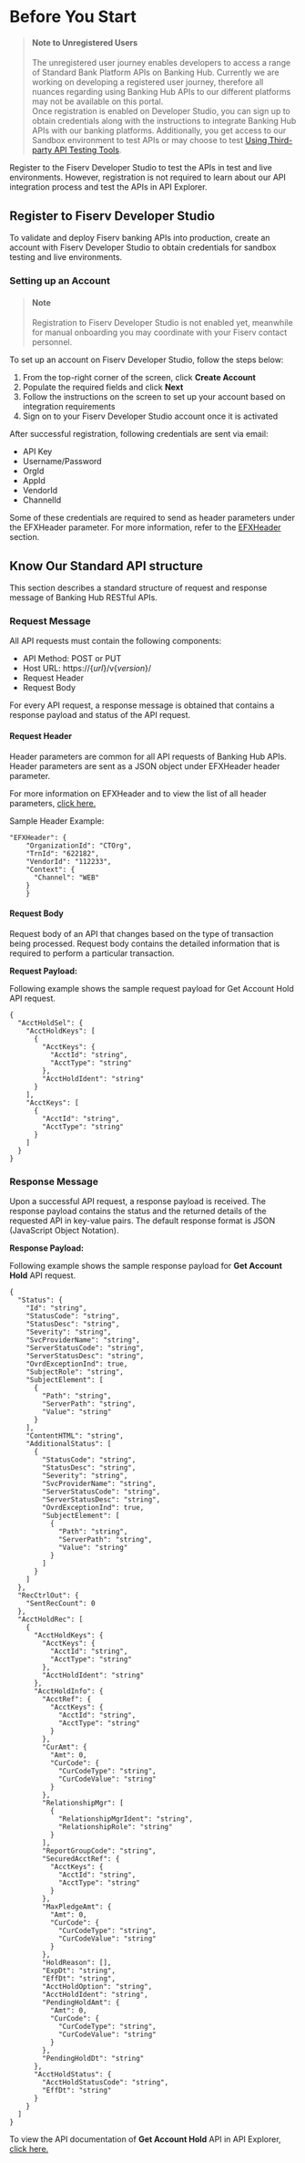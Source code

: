 # Before You Start
<!-- theme: info -->
> #### Note to Unregistered Users
>
> The unregistered user journey enables developers to access a range of Standard Bank Platform APIs on Banking Hub. Currently we are working on developing a registered user journey, therefore all nuances regarding using Banking Hub APIs to our different platforms may not be available on this portal. <br> Once registration is enabled on Developer Studio, you can sign up to obtain credentials along with the instructions to integrate Banking Hub APIs with our banking platforms. Additionally, you get access to our Sandbox environment to test APIs or may choose to test <a href="?path=docs/getting-started/make-your-first-api-call.md#using-third-party-api-testing-tools" > Using Third-party API Testing Tools</a>.


Register to the Fiserv Developer Studio to test the APIs in test and live environments. However, registration is not required to learn about our API integration process and test the APIs in API Explorer.

## Register to Fiserv Developer Studio
To validate and deploy Fiserv banking APIs into production, create an account with Fiserv Developer Studio to obtain credentials for sandbox testing and live environments.


### Setting up an Account
<!-- theme: info -->
> #### Note
>
> Registration to Fiserv Developer Studio is not enabled yet, meanwhile for manual onboarding you may coordinate with your Fiserv contact personnel.

To set up an account on Fiserv Developer Studio, follow the steps below:
1.	From the top-right corner of the screen, click **Create Account**
2.	Populate the required fields and click **Next**
3.	Follow the instructions on the screen to set up your account based on integration requirements
4.	Sign on to your Fiserv Developer Studio account once it is activated


After successful registration, following credentials are sent via email:
- API Key
- Username/Password
- OrgId 
- AppId
- VendorId 
- ChannelId

Some of these credentials are required to send as header parameters under the EFXHeader parameter. For more information, refer to the <a href="?path=docs/api-ref-EFX-header.md" title="Click to open" >EFXHeader</a> section.
## Know Our Standard API structure 

This section describes a standard structure of request and response message of Banking Hub RESTful APIs. 

### Request Message

All API requests must contain the following components:

*	API Method: POST or PUT
*   Host URL:  https://{_url_}/v{_version_}/
*	Request Header
*	Request Body

For every API request, a response message is obtained that contains a response payload and status of the API request.
#### Request Header
Header parameters are common for all API requests of Banking Hub APIs. Header parameters are sent as a JSON object under EFXHeader header parameter.

For more information on EFXHeader and to view the list of all header parameters, <a href="?path=docs/api-ref-EFX-header.md" title="Click to view the list of EFX header parameters" > click here.</a>

Sample Header Example:
```
"EFXHeader": {
    "OrganizationId": "CTOrg",
    "TrnId": "622182",
    "VendorId": "112233",
    "Context": {
      "Channel": "WEB"
    }
    }
```

#### Request Body
Request body of an API that changes based on the type of transaction being processed. Request body contains the detailed information that is required to perform a particular transaction.

**Request Payload:** 

Following example shows the sample request payload for Get Account Hold API request.

```
{
  "AcctHoldSel": {
    "AcctHoldKeys": [
      {
        "AcctKeys": {
          "AcctId": "string",
          "AcctType": "string"
        },
        "AcctHoldIdent": "string"
      }
    ],
    "AcctKeys": [
      {
        "AcctId": "string",
        "AcctType": "string"
      }
    ]
  }
}
```


### Response Message


Upon a successful API request, a response payload is received. The response payload contains the status and the returned details of the requested API in key-value pairs. The default response format is JSON (JavaScript Object Notation). 


**Response Payload:**

Following example shows the sample response payload for **Get Account Hold** API request.

```
{
  "Status": {
    "Id": "string",
    "StatusCode": "string",
    "StatusDesc": "string",
    "Severity": "string",
    "SvcProviderName": "string",
    "ServerStatusCode": "string",
    "ServerStatusDesc": "string",
    "OvrdExceptionInd": true,
    "SubjectRole": "string",
    "SubjectElement": [
      {
        "Path": "string",
        "ServerPath": "string",
        "Value": "string"
      }
    ],
    "ContentHTML": "string",
    "AdditionalStatus": [
      {
        "StatusCode": "string",
        "StatusDesc": "string",
        "Severity": "string",
        "SvcProviderName": "string",
        "ServerStatusCode": "string",
        "ServerStatusDesc": "string",
        "OvrdExceptionInd": true,
        "SubjectElement": [
          {
            "Path": "string",
            "ServerPath": "string",
            "Value": "string"
          }
        ]
      }
    ]
  },
  "RecCtrlOut": {
    "SentRecCount": 0
  },
  "AcctHoldRec": [
    {
      "AcctHoldKeys": {
        "AcctKeys": {
          "AcctId": "string",
          "AcctType": "string"
        },
        "AcctHoldIdent": "string"
      },
      "AcctHoldInfo": {
        "AcctRef": {
          "AcctKeys": {
            "AcctId": "string",
            "AcctType": "string"
          }
        },
        "CurAmt": {
          "Amt": 0,
          "CurCode": {
            "CurCodeType": "string",
            "CurCodeValue": "string"
          }
        },
        "RelationshipMgr": [
          {
            "RelationshipMgrIdent": "string",
            "RelationshipRole": "string"
          }
        ],
        "ReportGroupCode": "string",
        "SecuredAcctRef": {
          "AcctKeys": {
            "AcctId": "string",
            "AcctType": "string"
          }
        },
        "MaxPledgeAmt": {
          "Amt": 0,
          "CurCode": {
            "CurCodeType": "string",
            "CurCodeValue": "string"
          }
        },
        "HoldReason": [],
        "ExpDt": "string",
        "EffDt": "string",
        "AcctHoldOption": "string",
        "AcctHoldIdent": "string",
        "PendingHoldAmt": {
          "Amt": 0,
          "CurCode": {
            "CurCodeType": "string",
            "CurCodeValue": "string"
          }
        },
        "PendingHoldDt": "string"
      },
      "AcctHoldStatus": {
        "AcctHoldStatusCode": "string",
        "EffDt": "string"
      }
    }
  ]
}
```

To view the API documentation of **Get Account Hold** API in API Explorer, [click here.](../api/?type=post&path=/accountHolds/secured)
   
